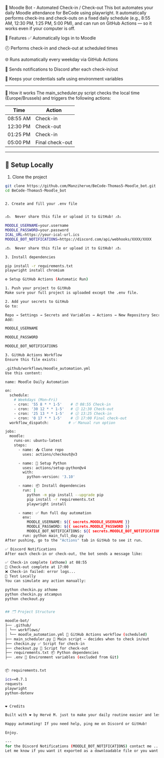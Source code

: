 🤖 Moodle Bot - Automated Check-in / Check-out
This bot automates your daily Moodle attendance for BeCode using playwright.
It automatically performs check-ins and check-outs on a fixed daily schedule (e.g., 8:55 AM, 12:30 PM, 1:25 PM, 5:00 PM), and can run on GitHub Actions — so it works even if your computer is off.

📌 Features
✅ Automatically logs in to Moodle

🕗 Performs check-in and check-out at scheduled times

🌐 Runs automatically every weekday via GitHub Actions

💬 Sends notifications to Discord after each check-in/out

🔐 Keeps your credentials safe using environment variables

---

🧠 How it works
The main_scheduler.py script checks the local time (Europe/Brussels) and triggers the following actions:


| Time       | Action         |
|------------|----------------|
| 08:55 AM   | Check-in       |
| 12:30 PM   | Check-out      |
| 01:25 PM   | Check-in       |
| 05:00 PM   | Final check-out|

---

## 🚀 Setup Locally

1. Clone the project

```bash
git clone https://github.com/Manziherve/BeCode-Thomas5-Moodle_bot.git
cd BeCode-Thomas5-Moodle_bot


2. Create and fill your .env file


⚠️❗⚠️  Never share this file or upload it to GitHub! ⚠️❗⚠️

MOODLE_USERNAME=your.username
MOODLE_PASSWORD=your.password
ICAL_URL=https://your-ical-url.ics
MOODLE_BOT_NOTIFICATIONS=https://discord.com/api/webhooks/XXXX/XXXX

⚠️❗⚠️  Never share this file or upload it to GitHub! ⚠️❗⚠️

3. Install dependencies

pip install -r requirements.txt
playwright install chromium

⚙️ Setup GitHub Actions (Automatic Run)

1. Push your project to GitHub
Make sure your full project is uploaded except the .env file.

2. Add your secrets to GitHub
Go to:

Repo → Settings → Secrets and Variables → Actions → New Repository Secret
Add:

MOODLE_USERNAME

MOODLE_PASSWORD

MOODLE_BOT_NOTIFICATIONS

3. GitHub Actions Workflow
Ensure this file exists:

.github/workflows/moodle_automation.yml
Use this content:

name: Moodle Daily Automation

on:
  schedule:
    # Weekdays (Mon–Fri)
    - cron: '55 8 * * 1-5'    # ⏰ 08:55 Check-in
    - cron: '30 12 * * 1-5'   # 🕧 12:30 Check-out
    - cron: '25 13 * * 1-5'   # 🕜 13:25 Check-in
    - cron: '0 17 * * 1-5'    # 🕔 17:00 Final check-out
  workflow_dispatch:         # ✅ Manual run option

jobs:
  moodle:
    runs-on: ubuntu-latest
    steps:
      - name: 📥 Clone repo
        uses: actions/checkout@v3

      - name: 🐍 Setup Python
        uses: actions/setup-python@v4
        with:
          python-version: '3.10'

      - name: 📦 Install dependencies
        run: |
          python -m pip install --upgrade pip
          pip install -r requirements.txt
          playwright install

      - name: ✅ Run full day automation
        env:
          MOODLE_USERNAME: ${{ secrets.MOODLE_USERNAME }}
          MOODLE_PASSWORD: ${{ secrets.MOODLE_PASSWORD }}
          MOODLE_BOT_NOTIFICATIONS: ${{ secrets.MOODLE_BOT_NOTIFICATIONS }}
        run: python main_full_day.py
After pushing, go to the "Actions" tab in GitHub to see it run.

✅ Discord Notifications
After each check-in or check-out, the bot sends a message like:

✅ Check-in complete (athome) at 08:55
🏁 Check-out complete at 17:00
❌ Check-in failed: error logs...
🧪 Test Locally
You can simulate any action manually:

python checkin.py athome
python checkin.py atcampus
python checkout.py


## 🗂️ Project Structure

moodle-bot/
├── .github/
│ └── workflows/
│ └── moodle_automation.yml 🧠 GitHub Actions workflow (scheduled)
├── main_scheduler.py 🚀 Main script – decides when to check in/out
├── checkin.py ✅ Script for check-in
├── checkout.py 🔴 Script for check-out
├── requirements.txt 📦 Python dependencies
├── .env 🔐 Environment variables (excluded from Git)


📦 requirements.txt

ics==0.7.1
requests
playwright
python-dotenv


❤️ Credits

Built with ❤️ by Hervé M. just to make your daily routine easier and less stressful ❤️

Happy automating! If you need help, ping me on Discord or GitHub!

Enjoy.

---
for the Discord Notifications (MOODLE_BOT_NOTIFICATIONS) contact me ...
Let me know if you want it exported as a downloadable file or you want to tweak tone/style.

